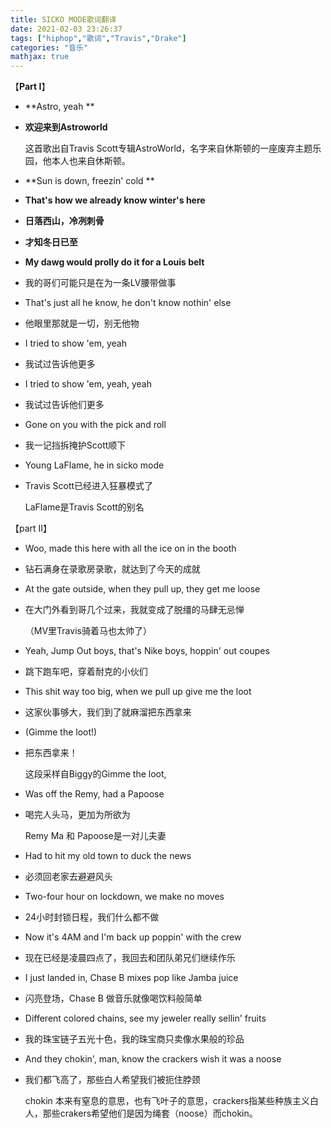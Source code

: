 ```yaml
---
title: SICKO MODE歌词翻译
date: 2021-02-03 23:26:37
tags: ["hiphop","歌词","Travis","Drake"]
categories: "音乐"
mathjax: true
---
```


【**Part I**】

* **Astro, yeah **

* **欢迎来到Astroworld**

  这首歌出自Travis Scott专辑AstroWorld，名字来自休斯顿的一座废弃主题乐园，他本人也来自休斯顿。

* **Sun is down, freezin' cold **

* **That's how we already know winter's here**

* **日落西山，冷冽刺骨**

* **才知冬日已至**

* **My dawg would prolly do it for a Louis belt**

* 我的哥们可能只是在为一条LV腰带做事

* That's just all he know, he don't know nothin' else

* 他眼里那就是一切，别无他物

* I tried to show 'em, yeah

* 我试过告诉他更多

* I tried to show 'em, yeah, yeah

* 我试过告诉他们更多

* Gone on you with the pick and roll

* 我一记挡拆掩护Scott顺下

* Young LaFlame, he in sicko mode

* Travis Scott已经进入狂暴模式了

  LaFlame是Travis Scott的别名

【part II】

* Woo, made this here with all the ice on in the booth

* 钻石满身在录歌房录歌，就达到了今天的成就

* At the gate outside, when they pull up, they get me loose

* 在大门外看到哥几个过来，我就变成了脱缰的马肆无忌惮

  （MV里Travis骑着马也太帅了）

* Yeah, Jump Out boys, that's Nike boys, hoppin' out coupes

* 跳下跑车吧，穿着耐克的小伙们

* This shit way too big, when we pull up give me the loot

* 这家伙事够大，我们到了就麻溜把东西拿来

* (Gimme the loot!)

* 把东西拿来！

  这段采样自Biggy的Gimme the loot,
  
* Was off the Remy, had a Papoose

* 喝完人头马，更加为所欲为

  Remy Ma 和 Papoose是一对儿夫妻

*   Had to hit my old town to duck the news

* 必须回老家去避避风头

* Two-four hour on lockdown, we make no moves

* 24小时封锁日程，我们什么都不做

* Now it's 4AM and I'm back up poppin' with the crew

* 现在已经是凌晨四点了，我回去和团队弟兄们继续作乐

* I just landed in, Chase B mixes pop like Jamba juice

* 闪亮登场，Chase B 做音乐就像喝饮料般简单

* Different colored chains, see my jeweler really sellin' fruits

* 我的珠宝链子五光十色，我的珠宝商只卖像水果般的珍品

* And they chokin', man, know the crackers wish it was a noose

* 我们都飞高了，那些白人希望我们被扼住脖颈

  chokin 本来有窒息的意思，也有飞叶子的意思，crackers指某些种族主义白人，那些crakers希望他们是因为绳套（noose）而chokin。

  

